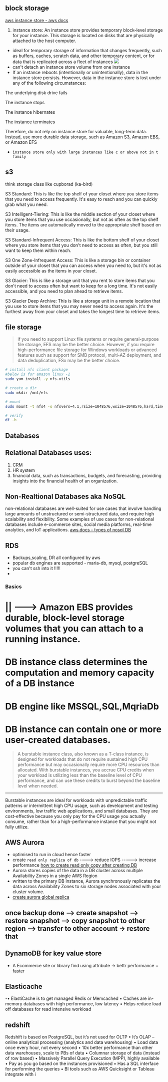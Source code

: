 ## block storage 
[aws instance store - aws docs](https://docs.aws.amazon.com/AWSEC2/latest/UserGuide/InstanceStorage.html)
1. instance store: An instance store provides temporary block-level storage for your instance. This storage is located on disks that are physically attached to the host computer.
-  ideal for temporary storage of information that changes frequently, such as buffers, caches, scratch data, and other temporary content, or for data that is replicated across a fleet of instances
![](https://docs.aws.amazon.com/images/AWSEC2/latest/UserGuide/images/instance_storage.png)
- can't detach an instance store volume from one instance 
- If an instance reboots (intentionally or unintentionally), data in the instance store persists. However, data in the instance store is lost under any of the following circumstances:

The underlying disk drive fails

The instance stops

The instance hibernates

The instance terminates

Therefore, do not rely on instance store for valuable, long-term data. Instead, use more durable data storage, such as Amazon S3, Amazon EBS, or Amazon EFS

- `instance store only with large instances like c or above not in t family`

## s3
think storage class like cupborad (ka-bird)

S3 Standard: This is like the top shelf of your closet where you store items that you need to access frequently. It's easy to reach and you can quickly grab what you need.

S3 Intelligent-Tiering: This is like the middle section of your closet where you store items that you use occasionally, but not as often as the top shelf items. The items are automatically moved to the appropriate shelf based on their usage.

S3 Standard-Infrequent Access: This is like the bottom shelf of your closet where you store items that you don't need to access as often, but you still want to keep them within reach.

S3 One Zone-Infrequent Access: This is like a storage bin or container outside of your closet that you can access when you need to, but it's not as easily accessible as the items in your closet.

S3 Glacier: This is like a storage unit that you rent to store items that you don't need to access often but want to keep for a long time. It's not easily accessible, and you need to plan ahead to retrieve items.

S3 Glacier Deep Archive: This is like a storage unit in a remote location that you use to store items that you may never need to access again. It's the furthest away from your closet and takes the longest time to retrieve items.

## file storage 
> if you need to support Linux file systems or require general-purpose file storage, EFS may be the better choice. However, if you require high-performance file storage for Windows workloads or advanced features such as support for SMB protocol, multi-AZ deployment, and data deduplication, FSx may be the better choice.

```sh
# install nfs client package 
#below is for amazon linux -2
sudo yum install -y nfs-utils

# create a dir 
sudo mkdir /mnt/efs

# mount 
sudo mount -t nfs4 -o nfsvers=4.1,rsize=1048576,wsize=1048576,hard,timeo=600,retrans=2 <EFS_DNS_NAME>:/ /mnt/efs

# verify
df -h
```

## Databases

## Relational Databases uses:
1. CRM 
2. HR system
3. financial data, such as transactions, budgets, and forecasting, providing insights into the financial health of an organization.

## Non-Realtional Databases aka NoSQL
 non-relational databases are well-suited for use cases that involve handling large amounts of unstructured or semi-structured data, and require high scalability and flexibility. Some examples of use cases for non-relational databases include e-commerce sites, social media platforms, real-time analytics, and IoT applications.
 [aws docs - types of nosql DB](https://aws.amazon.com/nosql/)

## RDS
- Backups,scaling, DR all configured by aws
- popular db engines are supported - maria-db, mysql, postgreSQL
- you can't ssh into it !!!!!
- 
### Basics

|| ---> Amazon EBS provides durable, block-level storage volumes that you can attach to a running instance.
==============================================================================
DB instance class determines the computation and memory capacity of a DB instance
======================================================
DB engine like MSSQL,SQL,MqriaDb
========================================================
DB instance can contain one or more user-created databases.
=========================================================


> A burstable instance class, also known as a T-class instance, is designed for workloads that do not require sustained high CPU performance but may occasionally require more CPU resources than allocated. With burstable instances, you accrue CPU credits when your workload is utilizing less than the baseline level of CPU performance, and can use these credits to burst beyond the baseline level when needed.
-----------------------------------------------------------------------------------------------------
Burstable instances are ideal for workloads with unpredictable traffic patterns or intermittent high CPU usage, such as development and testing environments, low traffic web applications, and small databases. They are cost-effective because you only pay for the CPU usage you actually consume, rather than for a high-performance instance that you might not fully utilize.

## AWS Aurora
- optimised to run in cloud hence faster 
- create `read only replica of db` ----> reduce IOPS -----> increase performance [how to create read only copy after creating DB](https://docs.aws.amazon.com/AmazonRDS/latest/UserGuide/USER_ReadRepl.html#USER_ReadRepl.Create)
- Aurora stores copies of the data in a DB cluster across multiple Availability Zones in a single AWS Region
- written to the primary DB instance, Aurora synchronously replicates the data across Availability Zones to six storage nodes associated with your cluster volume.
- [create aurora global replica](https://docs.aws.amazon.com/AmazonRDS/latest/AuroraUserGuide/aurora-global-database-getting-started.html)

## once backup done --> create snapshot --> restore snapshot --> copy snapshot to other region --> transfer to other account -> restore that

## DynamoDB for key value store
- A Ecommerce site or library find using attribute -> bettr performance + faster

## Elasticache
 -• ElastiCache is to get managed Redis or Memcached
• Caches are in-memory databases with high performance, low latency
• Helps reduce load off databases for read intensive workload

## redshift
Redshift is based on PostgreSQL, but it’s not used for OLTP
• It’s OLAP – online analytical processing (analytics and data warehousing)
• Load data once every hour, not every second
• 10x better performance than other data warehouses, scale to PBs of data
• Columnar storage of data (instead of row based)
• Massively Parallel Query Execution (MPP), highly available
• Pay as you go based on the instances provisioned
• Has a SQL interface for performing the queries
• BI tools such as AWS Quicksight or Tableau integrate with i

